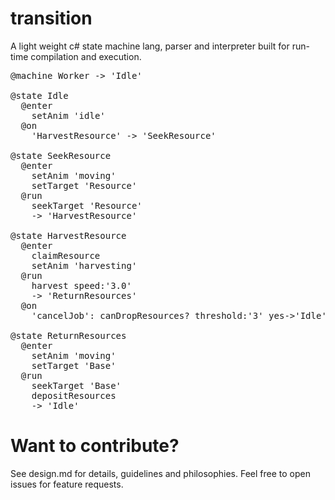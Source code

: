 # transition

A light weight c# state machine lang, parser and interpreter built for run-time compilation and execution.

<pre class="code"><span class="pl-k">@machine</span> <span class="pl-en">Worker</span> <span class="pl-k">-&gt;</span> <span class="pl-c1">&#39;Idle&#39;</span>

<span class="pl-k">@state</span> <span class="pl-en">Idle</span>
  <span class="pl-s3">@enter</span>
    setAnim <span class="pl-s1"><span class="pl-pds">&#39;</span>idle<span class="pl-pds">&#39;</span></span>
  <span class="pl-s3">@on</span>
    <span class="pl-s1">&#39;HarvestResource&#39;</span> <span class="pl-k">-&gt;</span> <span class="pl-c1">&#39;SeekResource&#39;</span>

<span class="pl-k">@state</span> <span class="pl-en">SeekResource</span>
  <span class="pl-s3">@enter</span>
    setAnim <span class="pl-s1"><span class="pl-pds">&#39;</span>moving<span class="pl-pds">&#39;</span></span>
    setTarget <span class="pl-s1"><span class="pl-pds">&#39;</span>Resource<span class="pl-pds">&#39;</span></span>
  <span class="pl-s3">@run</span>
    seekTarget <span class="pl-s1"><span class="pl-pds">&#39;</span>Resource<span class="pl-pds">&#39;</span></span>
    <span class="pl-k">-&gt;</span> <span class="pl-c1">&#39;HarvestResource&#39;</span>

<span class="pl-k">@state</span> <span class="pl-en">HarvestResource</span>
  <span class="pl-s3">@enter</span>
    claimResource
    setAnim <span class="pl-s1"><span class="pl-pds">&#39;</span>harvesting<span class="pl-pds">&#39;</span></span>
  <span class="pl-s3">@run</span>
    harvest speed<span class="pl-k">:</span><span class="pl-s1"><span class="pl-pds">&#39;</span>3.0<span class="pl-pds">&#39;</span></span>
    <span class="pl-k">-&gt;</span> <span class="pl-c1">&#39;ReturnResources&#39;</span>
  <span class="pl-s3">@on</span>
    <span class="pl-s1">&#39;cancelJob&#39;</span><span class="pl-k">:</span> canDropResources<span class="pl-k">?</span> threshold<span class="pl-k">:</span><span class="pl-s1"><span class="pl-pds">&#39;</span>3<span class="pl-pds">&#39;</span></span> yes<span class="pl-k">-&gt;</span><span class="pl-c1">&#39;Idle&#39;</span>

<span class="pl-k">@state</span> <span class="pl-en">ReturnResources</span>
  <span class="pl-s3">@enter</span>
    setAnim <span class="pl-s1"><span class="pl-pds">&#39;</span>moving<span class="pl-pds">&#39;</span></span>
    setTarget <span class="pl-s1"><span class="pl-pds">&#39;</span>Base<span class="pl-pds">&#39;</span></span>
  <span class="pl-s3">@run</span>
    seekTarget <span class="pl-s1"><span class="pl-pds">&#39;</span>Base<span class="pl-pds">&#39;</span></span>
    depositResources
    <span class="pl-k">-&gt;</span> <span class="pl-c1">&#39;Idle&#39;</span>
</pre>

# Want to contribute?

See design.md for details, guidelines and philosophies. Feel free to open issues for feature requests.
